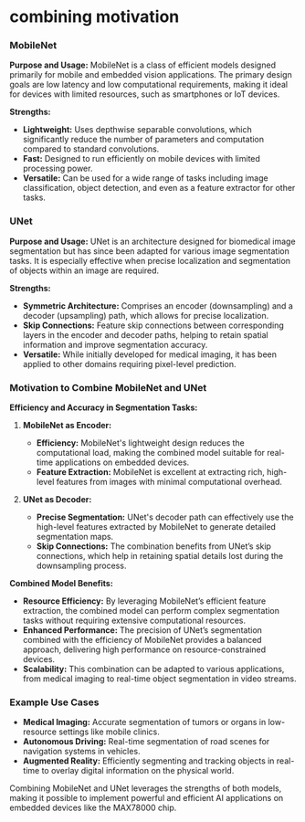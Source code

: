 # combining  motivation 

### MobileNet

**Purpose and Usage:**
MobileNet is a class of efficient models designed primarily for mobile and embedded vision applications. The primary design goals are low latency and low computational requirements, making it ideal for devices with limited resources, such as smartphones or IoT devices.

**Strengths:**
- **Lightweight:** Uses depthwise separable convolutions, which significantly reduce the number of parameters and computation compared to standard convolutions.
- **Fast:** Designed to run efficiently on mobile devices with limited processing power.
- **Versatile:** Can be used for a wide range of tasks including image classification, object detection, and even as a feature extractor for other tasks.

### UNet

**Purpose and Usage:**
UNet is an architecture designed for biomedical image segmentation but has since been adapted for various image segmentation tasks. It is especially effective when precise localization and segmentation of objects within an image are required.

**Strengths:**
- **Symmetric Architecture:** Comprises an encoder (downsampling) and a decoder (upsampling) path, which allows for precise localization.
- **Skip Connections:** Feature skip connections between corresponding layers in the encoder and decoder paths, helping to retain spatial information and improve segmentation accuracy.
- **Versatile:** While initially developed for medical imaging, it has been applied to other domains requiring pixel-level prediction.

### Motivation to Combine MobileNet and UNet

**Efficiency and Accuracy in Segmentation Tasks:**

1. **MobileNet as Encoder:**
   - **Efficiency:** MobileNet's lightweight design reduces the computational load, making the combined model suitable for real-time applications on embedded devices.
   - **Feature Extraction:** MobileNet is excellent at extracting rich, high-level features from images with minimal computational overhead.

2. **UNet as Decoder:**
   - **Precise Segmentation:** UNet's decoder path can effectively use the high-level features extracted by MobileNet to generate detailed segmentation maps.
   - **Skip Connections:** The combination benefits from UNet’s skip connections, which help in retaining spatial details lost during the downsampling process.

**Combined Model Benefits:**
- **Resource Efficiency:** By leveraging MobileNet’s efficient feature extraction, the combined model can perform complex segmentation tasks without requiring extensive computational resources.
- **Enhanced Performance:** The precision of UNet’s segmentation combined with the efficiency of MobileNet provides a balanced approach, delivering high performance on resource-constrained devices.
- **Scalability:** This combination can be adapted to various applications, from medical imaging to real-time object segmentation in video streams.

### Example Use Cases

- **Medical Imaging:** Accurate segmentation of tumors or organs in low-resource settings like mobile clinics.
- **Autonomous Driving:** Real-time segmentation of road scenes for navigation systems in vehicles.
- **Augmented Reality:** Efficiently segmenting and tracking objects in real-time to overlay digital information on the physical world.

Combining MobileNet and UNet leverages the strengths of both models, making it possible to implement powerful and efficient AI applications on embedded devices like the MAX78000 chip.